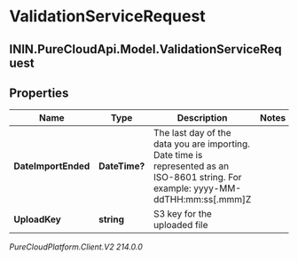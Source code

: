 # ValidationServiceRequest

## ININ.PureCloudApi.Model.ValidationServiceRequest

## Properties

|Name | Type | Description | Notes|
|------------ | ------------- | ------------- | -------------|
| **DateImportEnded** | **DateTime?** | The last day of the data you are importing. Date time is represented as an ISO-8601 string. For example: yyyy-MM-ddTHH:mm:ss[.mmm]Z | |
| **UploadKey** | **string** | S3 key for the uploaded file | |



_PureCloudPlatform.Client.V2 214.0.0_
